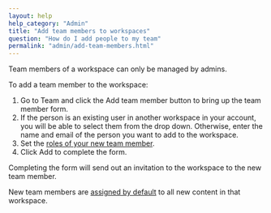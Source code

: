 ```yaml
---
layout: help
help_category: "Admin"
title: "Add team members to workspaces"
question: "How do I add people to my team"
permalink: "admin/add-team-members.html"
---
```


Team members of a workspace can only be managed by admins.

To add a team member to the workspace:

1.  Go to Team and click the Add team member button to bring up the team member form.
2.  If the person is an existing user in another workspace in your account, you
    will be able to select them from the drop down. Otherwise, enter the name and email
    of the person you want to add to the workspace.
3.  Set the [roles of your new team member](/help/admin/change-team-members-roles.html).
4.  Click Add to complete the form.

Completing the form will send out an invitation to the workspace to the new team member.

New team members are [assigned by default](/help/admin/set-default-user-assignments.html) to all new content in that workspace.